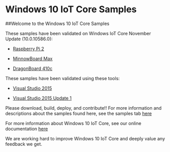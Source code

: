 Windows 10 IoT Core Samples
==============

##Welcome to the Windows 10 IoT Core Samples

These samples have been validated on Windows IoT Core November Update (10.0.10586.0):

* [Raspberry Pi 2](http://go.microsoft.com/fwlink/?LinkId=691711)

* [MinnowBoard Max](http://go.microsoft.com/fwlink/?LinkId=691712)

* [DragonBoard 410c](http://go.microsoft.com/fwlink/?LinkId=691713)

These samples have been validated using these tools:

* [Visual Studio 2015](http://go.microsoft.com/fwlink/?LinkID=534599)

* [Visual Studio 2015 Update 1](http://go.microsoft.com/fwlink/?LinkID=691134)


Please download, build, deploy, and contribute!!  For more information and descriptions about the samples found here, see the samples tab [here](http://ms-iot.github.io/content/en-US/win10/StartCoding.htm)

For more information about Windows 10 IoT Core, see our online documentation [here](http://windowsondevices.com)

We are working hard to improve Windows 10 IoT Core and deeply value any feedback we get.

